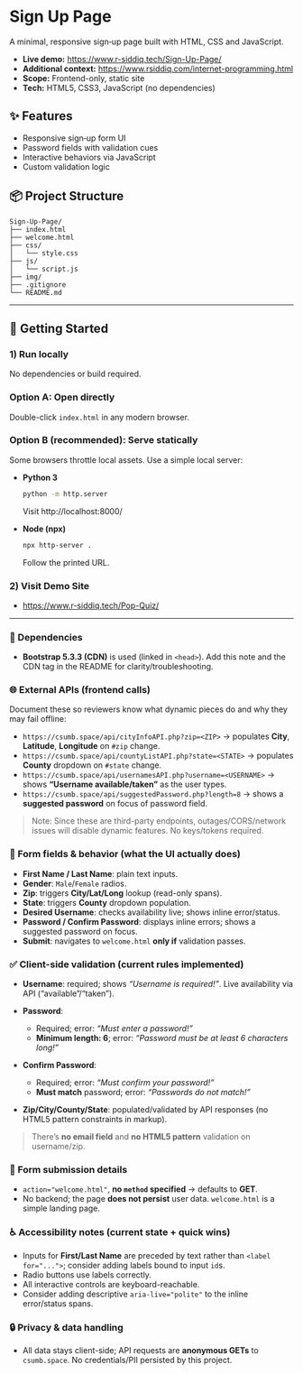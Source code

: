 # Sign Up Page

A minimal, responsive sign‑up page built with HTML, CSS and JavaScript.

- **Live demo:** https://www.r-siddiq.tech/Sign-Up-Page/
- **Additional context:** https://www.rsiddiq.com/internet-programming.html
- **Scope:** Frontend-only, static site
- **Tech:** HTML5, CSS3, JavaScript (no dependencies)

## ✨ Features

- Responsive sign‑up form UI
- Password fields with validation cues
- Interactive behaviors via JavaScript
- Custom validation logic

## 📦 Project Structure

```
Sign-Up-Page/
├── index.html
├── welcome.html
├── css/
│   └── style.css
├── js/
│   └── script.js
├── img/
├── .gitignore
└── README.md
```
---

## 🚀 Getting Started

### 1) Run locally
No dependencies or build required.

### Option A: Open directly
Double-click `index.html` in any modern browser.

### Option B (recommended): Serve statically
Some browsers throttle local assets. Use a simple local server:

- **Python 3**
  ```bash
  python -m http.server
  ```
  Visit http://localhost:8000/

- **Node (npx)**
  ```bash
  npx http-server .
  ```
  Follow the printed URL.

### 2) Visit Demo Site
  - https://www.r-siddiq.tech/Pop-Quiz/

---

### 🧩 Dependencies

* **Bootstrap 5.3.3 (CDN)** is used (linked in `<head>`). Add this note and the CDN tag in the README for clarity/troubleshooting.

### 🌐 External APIs (frontend calls)

Document these so reviewers know what dynamic pieces do and why they may fail offline:

* `https://csumb.space/api/cityInfoAPI.php?zip=<ZIP>` → populates **City**, **Latitude**, **Longitude** on `#zip` change.
* `https://csumb.space/api/countyListAPI.php?state=<STATE>` → populates **County** dropdown on `#state` change.
* `https://csumb.space/api/usernamesAPI.php?username=<USERNAME>` → shows **“Username available/taken”** as the user types.
* `https://csumb.space/api/suggestedPassword.php?length=8` → shows a **suggested password** on focus of password field.

> Note: Since these are third-party endpoints, outages/CORS/network issues will disable dynamic features. No keys/tokens required.

### 🧱 Form fields & behavior (what the UI actually does)

* **First Name / Last Name**: plain text inputs.
* **Gender**: `Male`/`Female` radios.
* **Zip**: triggers **City/Lat/Long** lookup (read-only spans).
* **State**: triggers **County** dropdown population.
* **Desired Username**: checks availability live; shows inline error/status.
* **Password / Confirm Password**: displays inline errors; shows a suggested password on focus.
* **Submit**: navigates to `welcome.html` **only if** validation passes.

### ✅ Client-side validation (current rules implemented)

* **Username**: required; shows *“Username is required!”*. Live availability via API (“available”/“taken”).
* **Password**:

  * Required; error: *“Must enter a password!”*
  * **Minimum length: 6**; error: *“Password must be at least 6 characters long!”*
* **Confirm Password**:

  * Required; error: *“Must confirm your password!”*
  * **Must match** password; error: *“Passwords do not match!”*
* **Zip/City/County/State**: populated/validated by API responses (no HTML5 pattern constraints in markup).

> There’s **no email field** and **no HTML5 pattern** validation on username/zip.

### 📨 Form submission details

* `action="welcome.html"`, **no `method` specified** → defaults to **GET**.
* No backend; the page **does not persist** user data. `welcome.html` is a simple landing page.

### ♿ Accessibility notes (current state + quick wins)

* Inputs for **First/Last Name** are preceded by text rather than `<label for="...">`; consider adding labels bound to input `id`s.
* Radio buttons use labels correctly.
* All interactive controls are keyboard-reachable.
* Consider adding descriptive `aria-live="polite"` to the inline error/status spans.

### 🔒 Privacy & data handling

* All data stays client-side; API requests are **anonymous GETs** to `csumb.space`. No credentials/PII persisted by this project.